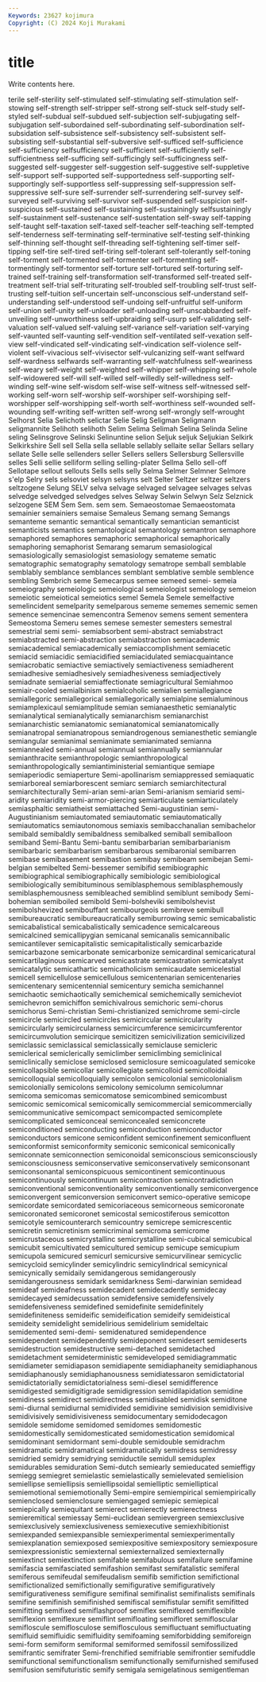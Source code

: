 ```yaml
---
Keywords: 23627 kojimura
Copyright: (C) 2024 Koji Murakami
---
```


# title

Write contents here.



terile
self-sterility self-stimulated self-stimulating self-stimulation self-stowing self-strength self-stripper self-strong self-stuck self-study
self-styled self-subdual self-subdued self-subjection self-subjugating self-subjugation self-subordained self-subordinating self-subordination self-subsidation
self-subsistence self-subsistency self-subsistent self-subsisting self-substantial self-subversive self-sufficed self-sufficience self-sufficiency selfsufficiency
self-sufficient self-sufficiently self-sufficientness self-sufficing self-sufficingly self-sufficingness self-suggested self-suggester self-suggestion self-suggestive
self-suppletive self-support self-supported self-supportedness self-supporting self-supportingly self-supportless self-suppressing self-suppression self-suppressive
self-sure self-surrender self-surrendering self-survey self-surveyed self-surviving self-survivor self-suspended self-suspicion self-suspicious
self-sustained self-sustaining self-sustainingly selfsustainingly self-sustainment self-sustenance self-sustentation self-sway self-tapping self-taught
self-taxation self-taxed self-teacher self-teaching self-tempted self-tenderness self-terminating self-terminative self-testing self-thinking
self-thinning self-thought self-threading self-tightening self-timer self-tipping self-tire self-tired self-tiring self-tolerant
self-tolerantly self-toning self-torment self-tormented self-tormenter self-tormenting self-tormentingly self-tormentor self-torture self-tortured
self-torturing self-trained self-training self-transformation self-transformed self-treated self-treatment self-trial self-triturating self-troubled
self-troubling self-trust self-trusting self-tuition self-uncertain self-unconscious self-understand self-understanding self-understood self-undoing
self-unfruitful self-uniform self-union self-unity self-unloader self-unloading self-unscabbarded self-unveiling self-unworthiness self-upbraiding
self-usurp self-validating self-valuation self-valued self-valuing self-variance self-variation self-varying self-vaunted self-vaunting
self-vendition self-ventilated self-vexation self-view self-vindicated self-vindicating self-vindication self-violence self-violent self-vivacious
self-vivisector self-vulcanizing self-want selfward self-wardness selfwards self-warranting self-watchfulness self-weariness self-weary
self-weight self-weighted self-whipper self-whipping self-whole self-widowered self-will self-willed self-willedly self-willedness
self-winding self-wine self-wisdom self-wise self-witness self-witnessed self-working self-worn self-worship self-worshiper
self-worshiping self-worshipper self-worshipping self-worth self-worthiness self-wounded self-wounding self-writing self-written self-wrong
self-wrongly self-wrought Selhorst Selia Selichoth selictar Selie Selig Seligman Seligmann
seligmannite Selihoth selihoth Selim Selima Selimah Selina Selinda Seline seling
Selinsgrove Selinski Selinuntine selion Seljuk seljuk Seljukian Selkirk Selkirkshire Sell
sell Sella sella sellable sellably sellaite sellar Sellars sellary sellate
Selle selle sellenders seller Sellers sellers Sellersburg Sellersville selles Selli
sellie selliform selling selling-plater Sellma Sello sell-off Sellotape sellout sellouts
Sells sells selly Selma Selmer Selmner Selmore s'elp Selry sels
selsoviet selsyn selsyns selt Selter Seltzer seltzer seltzers seltzogene Selung
SELV selva selvage selvaged selvagee selvages selvas selvedge selvedged selvedges
selves Selway Selwin Selwyn Selz Selznick selzogene SEM Sem Sem.
sem sem. Semaeostomae Semaeostomata semainier semainiers semaise Semaleus Semang semang
Semangs semanteme semantic semantical semantically semantician semanticist semanticists semantics semantological
semantology semantron semaphore semaphored semaphores semaphoric semaphorical semaphorically semaphoring semaphorist
Semarang semarum semasiological semasiologically semasiologist semasiology semateme sematic sematographic sematography
sematology sematrope semball semblable semblably semblance semblances semblant semblative semble
semblence sembling Sembrich seme Semecarpus semee semeed semei- semeia semeiography
semeiologic semeiological semeiologist semeiology semeion semeiotic semeiotical semeiotics semel Semela
Semele semelfactive semelincident semelparity semelparous sememe sememes sememic semen semence
semencinae semencontra Semenov semens sement sementera Semeostoma Semeru semes semese
semester semesters semestral semestrial semi semi- semiabsorbent semi-abstract semiabstract semiabstracted
semi-abstraction semiabstraction semiacademic semiacademical semiacademically semiaccomplishment semiacetic semiacid semiacidic semiacidified
semiacidulated semiacquaintance semiacrobatic semiactive semiactively semiactiveness semiadherent semiadhesive semiadhesively semiadhesiveness
semiadjectively semiadnate semiaerial semiaffectionate semiagricultural Semiahmoo semiair-cooled semialbinism semialcoholic semialien
semiallegiance semiallegoric semiallegorical semiallegorically semialpine semialuminous semiamplexicaul semiamplitude semian semianaesthetic
semianalytic semianalytical semianalytically semianarchism semianarchist semianarchistic semianatomic semianatomical semianatomically semianatropal
semianatropous semiandrogenous semianesthetic semiangle semiangular semianimal semianimate semianimated semianna semiannealed
semi-annual semiannual semiannually semiannular semianthracite semianthropologic semianthropological semianthropologically semiantiministerial semiantique
semiape semiaperiodic semiaperture Semi-apollinarism semiappressed semiaquatic semiarboreal semiarborescent semiarc semiarch
semiarchitectural semiarchitecturally Semi-arian semi-arian Semi-arianism semiarid semi-aridity semiaridity semi-armor-piercing semiarticulate
semiarticulately semiasphaltic semiatheist semiattached Semi-augustinian semi-Augustinianism semiautomated semiautomatic semiautomatically semiautomatics
semiautonomous semiaxis semibacchanalian semibachelor semibald semibaldly semibaldness semibalked semiball semiballoon
semiband Semi-Bantu Semi-bantu semibarbarian semibarbarianism semibarbaric semibarbarism semibarbarous semibaronial semibarren
semibase semibasement semibastion semibay semibeam semibejan Semi-belgian semibelted Semi-bessemer semibifid
semibiographic semibiographical semibiographically semibiologic semibiological semibiologically semibituminous semiblasphemous semiblasphemously semiblasphemousness
semibleached semiblind semiblunt semibody Semi-bohemian semiboiled semibold Semi-bolsheviki semibolshevist semibolshevized
semibouffant semibourgeois semibreve semibull semibureaucratic semibureaucratically semiburrowing semic semicabalistic semicabalistical
semicabalistically semicadence semicalcareous semicalcined semicallipygian semicanal semicanalis semicannibalic semicantilever semicapitalistic
semicapitalistically semicarbazide semicarbazone semicarbonate semicarbonize semicardinal semicaricatural semicartilaginous semicarved semicastrate
semicastration semicatalyst semicatalytic semicathartic semicatholicism semicaudate semicelestial semicell semicellulose semicellulous
semicentenarian semicentenaries semicentenary semicentennial semicentury semicha semichannel semichaotic semichaotically semichemical
semichemically semicheviot semichevron semichiffon semichivalrous semichoric semi-chorus semichorus Semi-christian Semi-christianized
semichrome semi-circle semicircle semicircled semicircles semicircular semicircularity semicircularly semicircularness semicircumference
semicircumferentor semicircumvolution semicirque semicitizen semicivilization semicivilized semiclassic semiclassical semiclassically semiclause
semicleric semiclerical semiclerically semiclimber semiclimbing semiclinical semiclinically semiclose semiclosed semiclosure
semicoagulated semicoke semicollapsible semicollar semicollegiate semicolloid semicolloidal semicolloquial semicolloquially semicolon
semicolonial semicolonialism semicolonially semicolons semicolony semicolumn semicolumnar semicoma semicomas semicomatose
semicombined semicombust semicomic semicomical semicomically semicommercial semicommercially semicommunicative semicompact semicompacted
semicomplete semicomplicated semiconceal semiconcealed semiconcrete semiconditioned semiconducting semiconduction semiconductor semiconductors
semicone semiconfident semiconfinement semiconfluent semiconformist semiconformity semiconic semiconical semiconically semiconnate
semiconnection semiconoidal semiconscious semiconsciously semiconsciousness semiconservative semiconservatively semiconsonant semiconsonantal semiconspicuous
semicontinent semicontinuous semicontinuously semicontinuum semicontraction semicontradiction semiconventional semiconventionality semiconventionally semiconvergence
semiconvergent semiconversion semiconvert semico-operative semicope semicordate semicordated semicoriaceous semicorneous semicoronate
semicoronated semicoronet semicostal semicostiferous semicotton semicotyle semicounterarch semicountry semicrepe semicrescentic
semicretin semicretinism semicriminal semicroma semicrome semicrustaceous semicrystallinc semicrystalline semi-cubical semicubical
semicubit semicultivated semicultured semicup semicupe semicupium semicupola semicured semicurl semicursive
semicurvilinear semicyclic semicycloid semicylinder semicylindric semicylindrical semicynical semicynically semidaily semidangerous
semidangerously semidangerousness semidark semidarkness Semi-darwinian semidead semideaf semideafness semidecadent semidecadently
semidecay semidecayed semidecussation semidefensive semidefensively semidefensiveness semidefined semidefinite semidefinitely semidefiniteness
semideific semideification semideify semideistical semideity semidelight semidelirious semidelirium semideltaic semidemented
semi-demi- semidenatured semidependence semidependent semidependently semideponent semidesert semideserts semidestruction semidestructive
semi-detached semidetached semidetachment semideterministic semideveloped semidiagrammatic semidiameter semidiapason semidiapente semidiaphaneity
semidiaphanous semidiaphanously semidiaphanousness semidiatessaron semidictatorial semidictatorially semidictatorialness semi-diesel semidifference semidigested
semidigitigrade semidigression semidilapidation semidine semidiness semidirect semidirectness semidisabled semidisk semiditone
semi-diurnal semidiurnal semidivided semidivine semidivision semidivisive semidivisively semidivisiveness semidocumentary semidodecagon
semidole semidome semidomed semidomes semidomestic semidomestically semidomesticated semidomestication semidomical semidominant
semidormant semi-double semidouble semidrachm semidramatic semidramatical semidramatically semidress semidressy semidried
semidry semidrying semiductile semidull semiduplex semidurables semiduration Semi-dutch semiearly semieducated
semieffigy semiegg semiegret semielastic semielastically semielevated semielision semiellipse semiellipsis semiellipsoidal
semielliptic semielliptical semiemotional semiemotionally Semi-empire semiempirical semiempirically semienclosed semienclosure semiengaged
semiepic semiepical semiepically semiequitant semierect semierectly semierectness semieremitical semiessay Semi-euclidean
semievergreen semiexclusive semiexclusively semiexclusiveness semiexecutive semiexhibitionist semiexpanded semiexpansible semiexperimental semiexperimentally
semiexplanation semiexposed semiexpositive semiexpository semiexposure semiexpressionistic semiexternal semiexternalized semiexternally semiextinct
semiextinction semifable semifabulous semifailure semifamine semifascia semifasciated semifashion semifast semifatalistic
semiferal semiferous semifeudal semifeudalism semifib semifiction semifictional semifictionalized semifictionally semifigurative
semifiguratively semifigurativeness semifigure semifinal semifinalist semifinalists semifinals semifine semifinish semifinished
semifiscal semifistular semifit semifitted semifitting semifixed semiflashproof semiflex semiflexed semiflexible
semiflexion semiflexure semiflint semifloating semifloret semifloscular semifloscule semiflosculose semiflosculous semifluctuant
semifluctuating semifluid semifluidic semifluidity semifoaming semiforbidding semiforeign semi-form semiform semiformal
semiformed semifossil semifossilized semifrantic semifrater Semi-frenchified semifriable semifrontier semifuddle semifunctional
semifunctionalism semifunctionally semifurnished semifused semifusion semifuturistic semify semigala semigelatinous semigentleman

